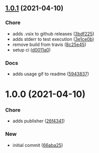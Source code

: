 ## [1.0.1](https://github.com/pustovitDmytro/json-logs/compare/v1.0.0...v1.0.1) (2021-04-10)


### Chore

* adds .vsix to github releases ([3bdf225](https://github.com/pustovitDmytro/json-logs/commit/3bdf225b407b260ff9c731409315b20ad3890b25))
* adds stderr to test execution ([3e1ce0b](https://github.com/pustovitDmytro/json-logs/commit/3e1ce0bbafbb642f397b6bd36ad266c0c9cc644e))
* remove build from travis ([8c25e45](https://github.com/pustovitDmytro/json-logs/commit/8c25e451002153c9baa96d4d0c016b56b6398dd7))
* setup ci ([d0011a0](https://github.com/pustovitDmytro/json-logs/commit/d0011a0bdb1c807c9ee2234333ac4863c8099de0))

### Docs

* adds usage gif to readme ([5943837](https://github.com/pustovitDmytro/json-logs/commit/594383753cd0581e2aeadb62040553e9706de3b8))

# 1.0.0 (2021-04-10)


### Chore

* adds publisher ([26f4341](https://github.com/pustovitDmytro/json-logs/commit/26f43413d2d820ebcb4e3527c163499843d030ea))

### New

* initial commit ([66aba25](https://github.com/pustovitDmytro/json-logs/commit/66aba25460df46de24796dfd96245b13e3ed8a6e))
